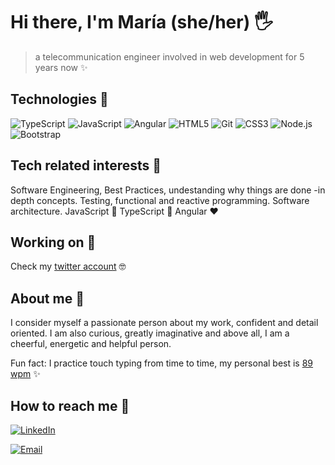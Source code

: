 # Hi there, I'm María (she/her) 🖐

> a telecommunication engineer involved in web development for 5 years now :sparkles:

## Technologies 💎

![TypeScript](https://img.shields.io/badge/-TypeScript-%237d0633?logo=typescript&logoColor=white)
![JavaScript](https://img.shields.io/badge/-JavaScript-%23ed6663?logo=javascript&logoColor=whitesmoke)
![Angular](https://img.shields.io/badge/-Angular-%234e89ae?logo=angular&logoColor=whitesmoke)
![HTML5](https://img.shields.io/badge/-HTML5-%23ffa372?logo=html5&logoColor=%23290001)
![Git](https://img.shields.io/badge/-Git-%237d0633?logo=git&logoColor=white)
![CSS3](https://img.shields.io/badge/-CSS3-%23ed6663?logo=CSS3&logoColor=white)
![Node.js](https://img.shields.io/badge/-Node.js-%234e89ae?logo=node.js&logoColor=whitesmoke)
![Bootstrap](https://img.shields.io/badge/-Bootstrap-%23ffa372?logo=bootstrap&logoColor=%23290001)

## Tech related interests 🌸

Software Engineering, Best Practices, undestanding why things are done -in depth concepts.
Testing, functional and reactive programming.
Software architecture.
JavaScript 💛 TypeScript 💙 Angular ❤️

## Working on 📑

Check my [twitter account](https://twitter.com/LazulDev) 🤓 


## About me 🍵

I consider myself a passionate person about my work, confident and detail oriented. I am also curious, greatly imaginative and above all, I am a cheerful, energetic and helpful person.

Fun fact: I practice touch typing from time to time, my personal best is [89 wpm](https://10fastfingers.com/share-badge/5_CL) ✨

## How to reach me 🍻

<a href="https://www.linkedin.com/in/mariasanchezcarvajal/" target="_blank"><img alt="LinkedIn" src="https://img.shields.io/badge/-LinkedIn-%234e89ae?logo=linkedin&logoColor=whitesmoke"></a>

<a href="mailto:msanchez.telecom@gmail.com" target="_blank"><img alt="Email" src="https://img.shields.io/badge/-Email-%23c26565?logo=gmail&logoColor=white"></a>
